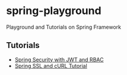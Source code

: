 # spring-playground
Playground and Tutorials on Spring Framework

## Tutorials
- [Spring Security with JWT and RBAC](https://github.com/nmrony/spring-tutorials/tree/spring-security-jwt-rbac)
- [Spring SSL and cURL Tutorial](https://github.com/nmrony/spring-tutorials/tree/spring-ssl-support)
